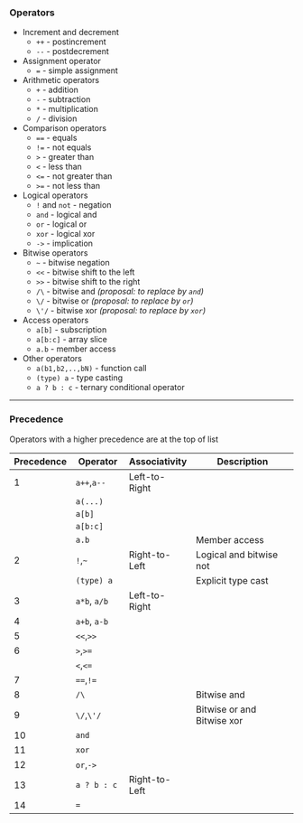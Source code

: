 ### Operators

 * Increment and decrement
    * `++`  - postincrement
    * `--`  - postdecrement
 * Assignment operator
    * `=`   - simple assignment
 * Arithmetic operators
    * `+`   - addition
    * `-`   - subtraction
    * `*`   - multiplication
    * `/`   - division
 * Comparison operators
    * `==`  - equals
    * `!=`  - not equals
    * `>`   - greater than
    * `<`   - less than
    * `<=`  - not greater than
    * `>=`  - not less than
 * Logical operators
    * `!` and `not` - negation
    * `and` - logical and
    * `or`  - logical or
    * `xor` - logical xor
    * `->`  - implication
 * Bitwise operators
    * `~`   - bitwise negation
    * `<<`  - bitwise shift to the left
    * `>>`  - bitwise shift to the right
    * `/\`  - bitwise and _(proposal: to replace by `and`)_
    * `\/`  - bitwise or _(proposal: to replace by `or`)_
    * `\'/` - bitwise xor _(proposal: to replace by `xor`)_
 * Access operators 
    * `a[b]`   - subscription
    * `a[b:c]` - array slice
    * `a.b`    - member access
 * Other operators
    * `a(b1,b2,..,bN)` - function call
    * `(type) a`       - type casting
    * `a ? b : c`      - ternary conditional operator
    
---
### Precedence

Operators with a higher precedence are at the top of list
 
| Precedence | Operator       | Associativity   | Description                              
| ---------- | -------------- | --------------- |------------------------------------- 
| 1          |  `a++`,`a--`   | Left-to-Right   | 
|            |  `a(...)`      |                 | 
|            |  `a[b]`        |                 | 
|            |  `a[b:c]`      |                 | 
|            |  `a.b`         |                 | Member access
| 2          |  `!`,`~`       | Right-to-Left   | Logical and bitwise not 
|            |  `(type) a`    |                 | Explicit type cast
| 3          |  `a*b`, `a/b`  | Left-to-Right   | 
| 4          |  `a+b`, `a-b`  |                 |
| 5          |  `<<`,`>>`     |                 |
| 6          |  `>`,`>=`      |                 |
|            |  `<`,`<=`      |                 | 
| 7          |  `==`,`!=`     |                 |
| 8          |  `/\`          |                 | Bitwise and 
| 9          |  `\/`,`\'/`    |                 | Bitwise or and Bitwise xor
| 10         |  `and`         |                 | 
| 11         |  `xor`         |                 |
| 12         |  `or`,`->`     |                 |
| 13         |  `a ? b : c `  | Right-to-Left   |
| 14         |  `=`           |                 |
